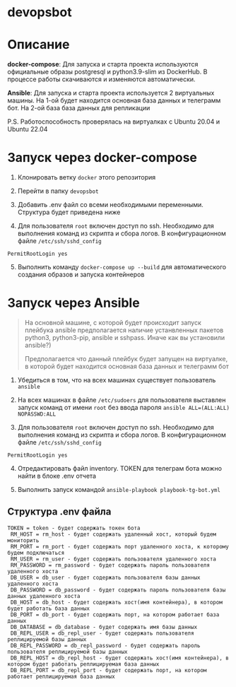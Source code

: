 # devopsbot

# Описание

**docker-compose**: Для запуска и старта проекта используются официальные образы postgresql и python3.9-slim из DockerHub. В процессе работы скачиваются и изменяются автоматически.

**Ansible**: Для запуска и старта проекта используется 2 виртуальных машины. На 1-ой будет находится основная база данных и телеграмм бот. На 2-ой база база данных для репликации

P.S. Pаботоспособность проверялась на виртуалках с Ubuntu 20.04 и Ubuntu 22.04

# Запуск через docker-compose


1. Клонировать ветку `docker` этого репозитория 

  
2. Перейти в папку `devopsbot`  


3. Добавить .env файл со всеми необходимыми переменными. Структура будет приведена ниже


4. Для пользователя `root` включен доступ по ssh. Необходимо для выполнения команд из скрипта и сбора логов. В конфигурационном файле `/etc/ssh/sshd_config`
``` 
PermitRootLogin yes
```


5. Выполнить команду ```docker-compose up --build``` для автоматического создания образов и запуска контейнеров 



# Запуск через Ansible

> На основной машине, с которой будет происходит запуск плейбука ansible предполагается наличие устанвленных пакетов python3, python3-pip, ansible и sshpass. Иначе как вы установили ansible?)
>
> Предполагается что данный плейбук будет запущен на виртуалке, в которой будет находится основная база данных и телеграмм бот 

1. Убедиться в том, что на всех машинах существует пользователь `ansible`


2. На всех машинах в файле `/etc/sudoers` для пользователя выставлен запуск команд от имени `root` без ввода пароля `ansible ALL=(ALL:ALL) NOPASSWD:ALL`


3. Для пользователя `root` включен доступ по ssh. Необходимо для выполнения команд из скрипта и сбора логов. В конфигурационном файле `/etc/ssh/sshd_config`
``` 
PermitRootLogin yes
```

4. Отредактировать файл inventory. TOKEN для телеграм бота можно найти в блоке .env отчета

5. Выполнить запуск командой `ansible-playbook playbook-tg-bot.yml`


## Структура .env файла
```
TOKEN = token - будет содержать токен бота
 RM_HOST = rm_host - будет содержать удаленный хост, который будем мониторить
 RM_PORT = rm_port - будет содержать порт удаленного хоста, к которому будем подключаться
 RM_USER = rm_user - будет содержать пользователя удаленного хоста
 RM_PASSWORD = rm_password - будет содержать пароль пользователя удаленного хоста
 DB_USER = db_user - будет содержать пользователя базы данных удаленного хоста
 DB_PASSWORD = db_password - будет содержать пароль пользователя базы данных удаленного хоста
 DB_HOST = db_host - будет содержать хост(имя контейнера), в котором будет работать база данных
 DB_PORT = db_port - будет содержать порт, на котором работает база данных
 DB_DATABASE = db_database - будет содержать имя базы данных
 DB_REPL_USER = db_repl_user - будет содержать пользователя реплицируемой базы данных
 DB_REPL_PASSWORD = db_repl_password - будет содержать пароль пользователя реплицируемой базы данных
 DB_REPL_HOST = db_repl_host - будет содержать хост(имя контейнера), в котором будет работать реплицируемая база данных
 DB_REPL_PORT = db_repl_port - будет содержать порт, на котором работает реплицируемая база данных

```

